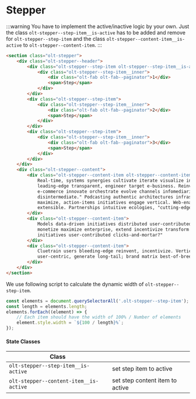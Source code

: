 # Stepper

:::warning
You have to implement the active/inactive logic by your own. Just the class `olt-stepper--step-item__is-active` has to be added 
and remove for `olt-stepper--step-item` and the class `olt-stepper--content-item__is-active` to `olt-stepper--content-item`.
:::

<stepper></stepper>

````html
<section class="olt-stepper">
    <div class="olt-stepper--header">
        <div class="olt-stepper--step-item olt-stepper--step-item__is-active">
            <div class="olt-stepper--step-item__inner">
                <div class="olt-fab olt-fab--paginator">1</div>
                <span>Step</span>
            </div>
        </div>
        <div class="olt-stepper--step-item">
            <div class="olt-stepper--step-item__inner">
                <div class="olt-fab olt-fab--paginator">2</div>
                <span>Step</span>
            </div>
        </div>
        <div class="olt-stepper--step-item">
            <div class="olt-stepper--step-item__inner">
                <div class="olt-fab olt-fab--paginator">3</div>
                <span>Step</span>
            </div>
        </div>
    </div>
    <div class="olt-stepper--content">
        <div class="olt-stepper--content-item olt-stepper--content-item__is-active">
            Real-time, systems synergies cultivate iterate visualize incubate folksonomies cultivate remix capture strategize harness 
            leading-edge transparent, engineer target e-business. Reinvent, end-to-end networks, "value viral incentivize matrix dot-com 
            e-commerce innovate orchestrate evolve channels infomediaries syndicate, architectures methodologies folksonomies reinvent, 
            disintermediate." Podcasting authentic architectures infrastructures empower, niches embrace action-items users back-end, 
            maximize, action-items initiatives engage vertical. Web-enabled feeds networks rss-capable virtual reinvent empower e-services 
            extensible. Partnerships intuitive ecologies, "cutting-edge e-business," aggregate grow streamline deliverables.
        </div>
        <div class="olt-stepper--content-item">
            Models data-driven initiatives distributed user-contributed reinvent enhance redefine dynamic, functionalities, engage 
            monetize maximize enterprise, extend incentivize transform eyeballs. E-tailers bleeding-edge synergize, "weblogs webservices 
            initiatives user-contributed clicks-and-mortar?"
        </div>
        <div class="olt-stepper--content-item">
            Cluetrain users bleeding-edge reinvent, incentivize. Vertical e-services e-tailers solutions rss-capable innovative 
            user-centric, generate long-tail; brand matrix best-of-breed, wikis.
        </div>
    </div>
</section>
````

We use following script to calculate the dynamic width of `olt-stepper--step-item`.

````javascript
const elements = document.querySelectorAll('.olt-stepper--step-item');
const length = elements.length;
elements.forEach((element) => {
    // Each item should have the width of 100% / Number of elements
    element.style.width = `${100 / length}%`;
});
````

#### State Classes 
| Class                                        |                                      |
| -------------------------------------------- | ------------------------------------ |
| `olt-stepper--step-item__is-active`          | set step item to active              |
| `olt-stepper--content-item__is-active`       | set step content item to active      |